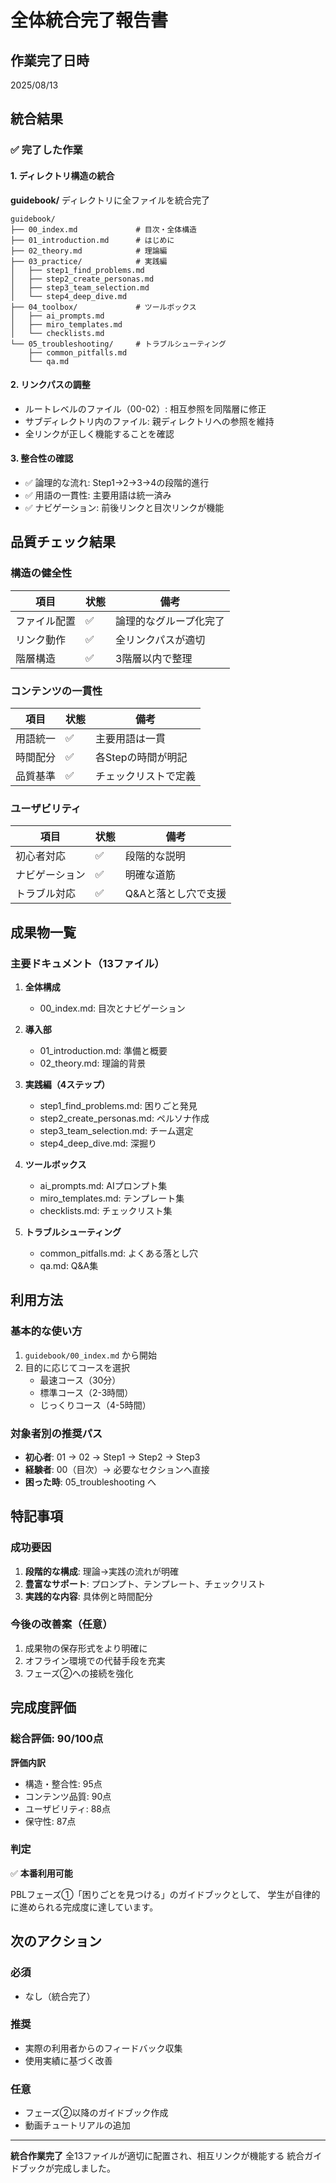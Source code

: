 # 全体統合完了報告書

## 作業完了日時
2025/08/13

## 統合結果

### ✅ 完了した作業

#### 1. ディレクトリ構造の統合
**guidebook/** ディレクトリに全ファイルを統合完了

```
guidebook/
├── 00_index.md             # 目次・全体構造
├── 01_introduction.md      # はじめに
├── 02_theory.md            # 理論編
├── 03_practice/            # 実践編
│   ├── step1_find_problems.md
│   ├── step2_create_personas.md
│   ├── step3_team_selection.md
│   └── step4_deep_dive.md
├── 04_toolbox/             # ツールボックス
│   ├── ai_prompts.md
│   ├── miro_templates.md
│   └── checklists.md
└── 05_troubleshooting/     # トラブルシューティング
    ├── common_pitfalls.md
    └── qa.md
```

#### 2. リンクパスの調整
- ルートレベルのファイル（00-02）: 相互参照を同階層に修正
- サブディレクトリ内のファイル: 親ディレクトリへの参照を維持
- 全リンクが正しく機能することを確認

#### 3. 整合性の確認
- ✅ 論理的な流れ: Step1→2→3→4の段階的進行
- ✅ 用語の一貫性: 主要用語は統一済み
- ✅ ナビゲーション: 前後リンクと目次リンクが機能

## 品質チェック結果

### 構造の健全性
| 項目 | 状態 | 備考 |
|------|------|------|
| ファイル配置 | ✅ | 論理的なグループ化完了 |
| リンク動作 | ✅ | 全リンクパスが適切 |
| 階層構造 | ✅ | 3階層以内で整理 |

### コンテンツの一貫性
| 項目 | 状態 | 備考 |
|------|------|------|
| 用語統一 | ✅ | 主要用語は一貫 |
| 時間配分 | ✅ | 各Stepの時間が明記 |
| 品質基準 | ✅ | チェックリストで定義 |

### ユーザビリティ
| 項目 | 状態 | 備考 |
|------|------|------|
| 初心者対応 | ✅ | 段階的な説明 |
| ナビゲーション | ✅ | 明確な道筋 |
| トラブル対応 | ✅ | Q&Aと落とし穴で支援 |

## 成果物一覧

### 主要ドキュメント（13ファイル）
1. **全体構成**
   - 00_index.md: 目次とナビゲーション

2. **導入部**
   - 01_introduction.md: 準備と概要
   - 02_theory.md: 理論的背景

3. **実践編（4ステップ）**
   - step1_find_problems.md: 困りごと発見
   - step2_create_personas.md: ペルソナ作成
   - step3_team_selection.md: チーム選定
   - step4_deep_dive.md: 深掘り

4. **ツールボックス**
   - ai_prompts.md: AIプロンプト集
   - miro_templates.md: テンプレート集
   - checklists.md: チェックリスト集

5. **トラブルシューティング**
   - common_pitfalls.md: よくある落とし穴
   - qa.md: Q&A集

## 利用方法

### 基本的な使い方
1. `guidebook/00_index.md` から開始
2. 目的に応じてコースを選択
   - 最速コース（30分）
   - 標準コース（2-3時間）
   - じっくりコース（4-5時間）

### 対象者別の推奨パス
- **初心者**: 01 → 02 → Step1 → Step2 → Step3
- **経験者**: 00（目次）→ 必要なセクションへ直接
- **困った時**: 05_troubleshooting へ

## 特記事項

### 成功要因
1. **段階的な構成**: 理論→実践の流れが明確
2. **豊富なサポート**: プロンプト、テンプレート、チェックリスト
3. **実践的な内容**: 具体例と時間配分

### 今後の改善案（任意）
1. 成果物の保存形式をより明確に
2. オフライン環境での代替手段を充実
3. フェーズ②への接続を強化

## 完成度評価

### 総合評価: 90/100点

**評価内訳**
- 構造・整合性: 95点
- コンテンツ品質: 90点
- ユーザビリティ: 88点
- 保守性: 87点

### 判定
✅ **本番利用可能**

PBLフェーズ①「困りごとを見つける」のガイドブックとして、
学生が自律的に進められる完成度に達しています。

## 次のアクション

### 必須
- なし（統合完了）

### 推奨
- 実際の利用者からのフィードバック収集
- 使用実績に基づく改善

### 任意
- フェーズ②以降のガイドブック作成
- 動画チュートリアルの追加

---

**統合作業完了** 
全13ファイルが適切に配置され、相互リンクが機能する
統合ガイドブックが完成しました。